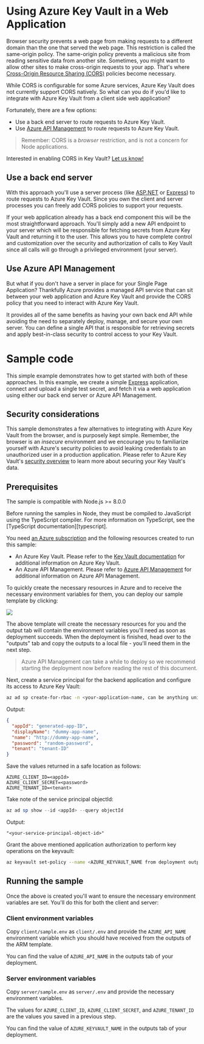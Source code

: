 # Using Azure Key Vault in a Web Application

Browser security prevents a web page from making requests to a different domain than the one that served the web page. This restriction is called the same-origin policy. The same-origin policy prevents a malicious site from reading sensitive data from another site. Sometimes, you might want to allow other sites to make cross-origin requests to your app. That's where [Cross-Origin Resource Sharing (CORS)][cors] policies become necessary.

While CORS is configurable for some Azure services, Azure Key Vault does not currently support CORS natively. So what can you do if you'd like to integrate with Azure Key Vault from a client side web application?

Fortunately, there are a few options:

- Use a back end server to route requests to Azure Key Vault.
- Use [Azure API Management][azureapimanagement] to route requests to Azure Key Vault.

> Remember: CORS is a _browser_ restriction, and is not a concern for Node applications.

Interested in enabling CORS in Key Vault? [Let us know!](https://feedback.azure.com/forums/906355-azure-key-vault/suggestions/34753195-enable-cors-for-key-vault)

## Use a back end server

With this approach you'll use a server process (like [ASP.NET][asp] or [Express][express]) to route requests to Azure Key Vault. Since you own the client and server processes you can freely add CORS policies to support your requests.

If your web application already has a back end component this will be the most straightforward approach. You'll simply add a new API endpoint to your server which will be responsible for fetching secrets from Azure Key Vault and returning it to the user. This allows you to have complete control and customization over the security and authorization of calls to Key Vault since all calls will go through a privileged environment (your server).

## Use Azure API Management

But what if you don't have a server in place for your Single Page Application? Thankfully Azure provides a managed API service that can sit between your web application and Azure Key Vault and provide the CORS policy that you need to interact with Azure Key Vault.

It provides all of the same benefits as having your own back end API while avoiding the need to separately deploy, manage, and secure your own server. You can define a single API that is responsible for retrieving secrets and apply best-in-class security to control access to your Key Vault.

# Sample code

This simple example demonstrates how to get started with both of these approaches. In this example, we create a simple [Express][express] application, connect and upload a single test secret, and fetch it via a web application using either our back end server or Azure API Management.

## Security considerations

This sample demonstrates a few alternatives to integrating with Azure Key Vault from the browser, and is purposely kept simple. Remember, the browser is an _insecure_ environment and we encourage you to familiarize yourself with Azure's security policies to avoid leaking credentials to an unauthorized user in a production application. Please refer to Azure Key Vault's [security overview][keyvaultsecurity] to learn more about securing your Key Vault's data.

## Prerequisites

The sample is compatible with Node.js >= 8.0.0

Before running the samples in Node, they must be compiled to JavaScript using the TypeScript compiler. For more information on TypeScript, see the [TypeScript documentation][typescript].

You need [an Azure subscription][freesub] and the following resources created to run this sample:

- An Azure Key Vault. Please refer to the [Key Vault documentation][keyvault] for additional information on Azure Key Vault.
- An Azure API Management. Please refer to [Azure API Management][azureapimanagement] for additional information on Azure API Management.

To quickly create the necessary resources in Azure and to receive the necessary environment variables for them, you can deploy our sample template by clicking:

[![](http://azuredeploy.net/deploybutton.png)](https://portal.azure.com/#create/Microsoft.Template/uri/https%3A%2F%2Fraw.githubusercontent.com%2FAzure%2Fazure-sdk-for-js%2Fmaster%2Fsamples%2Fcors%2Farm-template.json)

The above template will create the necessary resources for you and the output tab will contain the environment variables you'll need as soon as deployment succeeds. When the deployment is finished, head over to the "outputs" tab and copy the outputs to a local file - you'll need them in the next step.

> Azure API Management can take a while to deploy so we recommend starting the deployment now before reading the rest of this document.

Next, create a service principal for the backend application and configure its access to Azure Key Vault:

```Bash
az ad sp create-for-rbac -n <your-application-name, can be anything unique> --skip-assignment
```

Output:

```json
{
  "appId": "generated-app-ID",
  "displayName": "dummy-app-name",
  "name": "http://dummy-app-name",
  "password": "random-password",
  "tenant": "tenant-ID"
}
```

Save the values returned in a safe location as follows:

```
AZURE_CLIENT_ID=<appId>
AZURE_CLIENT_SECRET=<password>
AZURE_TENANT_ID=<tenant>
```

Take note of the service principal objectId:

```PowerShell
az ad sp show --id <appId> --query objectId
```

Output:

```
"<your-service-principal-object-id>"
```

Grant the above mentioned application authorization to perform key operations on the keyvault:

```Bash
az keyvault set-policy --name <AZURE_KEYVAULT_NAME from deployment outputs tab> --spn <your-service-principal-object-id> --secret-permissions get set
```

## Running the sample

Once the above is created you'll want to ensure the necessary environment variables are set. You'll do this for both the client and server:

### Client environment variables

Copy `client/sample.env` as `client/.env` and provide the `AZURE_API_NAME` environment variable which you should have received from the outputs of the ARM template.

You can find the value of `AZURE_API_NAME` in the outputs tab of your deployment.

### Server environment variables

Copy `server/sample.env` as `server/.env` and provide the necessary environment variables.

The values for `AZURE_CLIENT_ID`, `AZURE_CLIENT_SECRET`, and `AZURE_TENANT_ID` are the values you saved in a previous step.

You can find the value of `AZURE_KEYVAULT_NAME` in the outputs tab of your deployment.

[cors]: https://developer.mozilla.org/docs/Web/HTTP/CORS
[azureapimanagement]: https://docs.microsoft.com/azure/api-management/api-management-key-concepts
[express]: https://expressjs.com/
[keyvaultsecurity]: https://docs.microsoft.com/azure/key-vault/general/security-overview
[asp]: https://dotnet.microsoft.com/apps/aspnet
[freesub]: https://azure.microsoft.com/free
[keyvault]: https://docs.microsoft.com/azure/key-vault/
